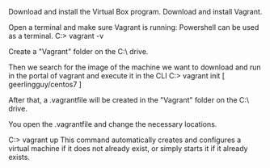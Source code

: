 Download and install the Virtual Box program.
Download and install Vagrant.

Open a terminal and make sure Vagrant is running: Powershell can be used as a terminal.
C:\> vagrant -v

Create a "Vagrant" folder on the C:\ drive.

Then we search for the image of the machine we want to download and run in the portal of vagrant and execute it in the CLI
C:\> vagrant init [ geerlingguy/centos7 ]

After that, a .vagrantfile will be created in the "Vagrant" folder on the C:\ drive.

You open the .vagrantfile and change the necessary locations.

C:\> vagrant up
This command automatically creates and configures a virtual machine if it does not already exist, or simply starts it if it already exists.












